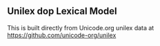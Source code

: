 Unilex dop Lexical Model
----------------------

This is built directly from Unicode.org unilex data at
https://github.com/unicode-org/unilex
